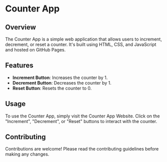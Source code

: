 # Counter App

## Overview
The Counter App is a simple web application that allows users to increment, decrement, or reset a counter. It's built using HTML, CSS, and JavaScript and hosted on GitHub Pages.

## Features
- **Increment Button**: Increases the counter by 1.
- **Decrement Button**: Decreases the counter by 1.
- **Reset Button**: Resets the counter to 0.

## Usage
To use the Counter App, simply visit the Counter App Website. Click on the "Increment", "Decrement", or "Reset" buttons to interact with the counter.

## Contributing
Contributions are welcome! Please read the contributing guidelines before making any changes.

